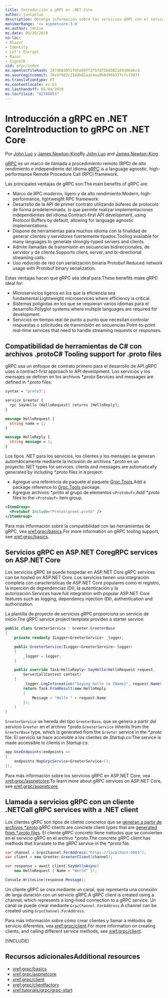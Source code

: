 ```yaml
---
title: Introducción a gRPC en .NET Core
author: juntaoluo
description: Obtenga información sobre los servicios gRPC con el servidor de Kestrel y la pila de ASP.NET Core.
monikerRange: '>= aspnetcore-3.0'
ms.author: johluo
ms.date: 09/20/2019
no-loc:
- Blazor
- Identity
- Let's Encrypt
- Razor
- SignalR
uid: grpc/index
ms.openlocfilehash: 2d7d683051fd1eb97f3f57d75bd582109166a6cd
ms.sourcegitcommit: 70e5f982c218db82aa54aa8b8d96b377cfc7283f
ms.translationtype: HT
ms.contentlocale: es-ES
ms.lasthandoff: 05/04/2020
ms.locfileid: "82768853"
---
```

# <a name="introduction-to-grpc-on-net-core"></a><span data-ttu-id="f669f-103">Introducción a gRPC en .NET Core</span><span class="sxs-lookup"><span data-stu-id="f669f-103">Introduction to gRPC on .NET Core</span></span>

<span data-ttu-id="f669f-104">Por [John Luo](https://github.com/juntaoluo) y [James Newton-King](https://twitter.com/jamesnk)</span><span class="sxs-lookup"><span data-stu-id="f669f-104">By [John Luo](https://github.com/juntaoluo) and [James Newton-King](https://twitter.com/jamesnk)</span></span>

<span data-ttu-id="f669f-105">[gRPC](https://grpc.io/docs/guides/) es un marco de llamada a procedimiento remoto (RPC) de alto rendimiento e independiente del idioma.</span><span class="sxs-lookup"><span data-stu-id="f669f-105">[gRPC](https://grpc.io/docs/guides/) is a language agnostic, high-performance Remote Procedure Call (RPC) framework.</span></span>

<span data-ttu-id="f669f-106">Las principales ventajas de gRPC son:</span><span class="sxs-lookup"><span data-stu-id="f669f-106">The main benefits of gRPC are:</span></span>
* <span data-ttu-id="f669f-107">Marco de RPC moderno, ligero y de alto rendimiento.</span><span class="sxs-lookup"><span data-stu-id="f669f-107">Modern, high-performance, lightweight RPC framework.</span></span>
* <span data-ttu-id="f669f-108">Desarrollo de la API de primer contrato utilizando búferes de protocolo de forma predeterminada, lo que permite realizar implementaciones independientes del idioma.</span><span class="sxs-lookup"><span data-stu-id="f669f-108">Contract-first API development, using Protocol Buffers by default, allowing for language agnostic implementations.</span></span>
* <span data-ttu-id="f669f-109">Dispone de herramientas para muchos idioma con la finalidad de generar clientes y servidores fuertemente tipados.</span><span class="sxs-lookup"><span data-stu-id="f669f-109">Tooling available for many languages to generate strongly-typed servers and clients.</span></span>
* <span data-ttu-id="f669f-110">Admite llamadas de transmisión en secuencias bidireccionales, de servidor y de cliente.</span><span class="sxs-lookup"><span data-stu-id="f669f-110">Supports client, server, and bi-directional streaming calls.</span></span>
* <span data-ttu-id="f669f-111">Uso reducido de red con serialización binaria Protobuf.</span><span class="sxs-lookup"><span data-stu-id="f669f-111">Reduced network usage with Protobuf binary serialization.</span></span>

<span data-ttu-id="f669f-112">Estas ventajas hacen que gRPC sea ideal para:</span><span class="sxs-lookup"><span data-stu-id="f669f-112">These benefits make gRPC ideal for:</span></span>
* <span data-ttu-id="f669f-113">Microservicios ligeros en los que la eficiencia sea fundamental.</span><span class="sxs-lookup"><span data-stu-id="f669f-113">Lightweight microservices where efficiency is critical.</span></span>
* <span data-ttu-id="f669f-114">Sistemas políglotas en los que se requieran varios idiomas para el desarrollo.</span><span class="sxs-lookup"><span data-stu-id="f669f-114">Polyglot systems where multiple languages are required for development.</span></span>
* <span data-ttu-id="f669f-115">Servicios en tiempo real de punto a punto que necesitan controlar respuestas o solicitudes de transmisión en secuencias.</span><span class="sxs-lookup"><span data-stu-id="f669f-115">Point-to-point real-time services that need to handle streaming requests or responses.</span></span>

## <a name="c-tooling-support-for-proto-files"></a><span data-ttu-id="f669f-116">Compatibilidad de herramientas de C# con archivos .proto</span><span class="sxs-lookup"><span data-stu-id="f669f-116">C# Tooling support for .proto files</span></span>

<span data-ttu-id="f669f-117">gRPC usa un enfoque de contrato primero para el desarrollo de API.</span><span class="sxs-lookup"><span data-stu-id="f669f-117">gRPC uses a contract-first approach to API development.</span></span> <span data-ttu-id="f669f-118">Los servicios y los mensajes se definen en los archivos *\*.proto*:</span><span class="sxs-lookup"><span data-stu-id="f669f-118">Services and messages are defined in *\*.proto* files:</span></span>

```protobuf
syntax = "proto3";

service Greeter {
  rpc SayHello (HelloRequest) returns (HelloReply);
}

message HelloRequest {
  string name = 1;
}

message HelloReply {
  string message = 1;
}
```

<span data-ttu-id="f669f-119">Los tipos .NET para los servicios, los clientes y los mensajes se generan automáticamente mediante la inclusión de archivos *\*.proto* en un proyecto:</span><span class="sxs-lookup"><span data-stu-id="f669f-119">.NET types for services, clients and messages are automatically generated by including *\*.proto* files in a project:</span></span>

* <span data-ttu-id="f669f-120">Agregue una referencia de paquete al paquete [Grpc.Tools](https://www.nuget.org/packages/Grpc.Tools/).</span><span class="sxs-lookup"><span data-stu-id="f669f-120">Add a package reference to [Grpc.Tools](https://www.nuget.org/packages/Grpc.Tools/) package.</span></span>
* <span data-ttu-id="f669f-121">Agregue archivos *\*.proto* al grupo de elementos `<Protobuf>`.</span><span class="sxs-lookup"><span data-stu-id="f669f-121">Add *\*.proto* files to the `<Protobuf>` item group.</span></span>

```xml
<ItemGroup>
  <Protobuf Include="Protos\greet.proto" />
</ItemGroup>
```

<span data-ttu-id="f669f-122">Para más información sobre la compatibilidad con las herramientas de gRPC, vea <xref:grpc/basics>.</span><span class="sxs-lookup"><span data-stu-id="f669f-122">For more information on gRPC tooling support, see <xref:grpc/basics>.</span></span>

## <a name="grpc-services-on-aspnet-core"></a><span data-ttu-id="f669f-123">Servicios gRPC en ASP.NET Core</span><span class="sxs-lookup"><span data-stu-id="f669f-123">gRPC services on ASP.NET Core</span></span>

<span data-ttu-id="f669f-124">Los servicios gRPC se puede hospedar en ASP.NET Core.</span><span class="sxs-lookup"><span data-stu-id="f669f-124">gRPC services can be hosted on ASP.NET Core.</span></span> <span data-ttu-id="f669f-125">Los servicios tienen una integración completa con características de ASP.NET Core populares como el registro, la inserción de dependencias (DI), la autenticación y la autorización.</span><span class="sxs-lookup"><span data-stu-id="f669f-125">Services have full integration with popular ASP.NET Core features such as logging, dependency injection (DI), authentication and authorization.</span></span>

<span data-ttu-id="f669f-126">La plantilla de proyecto de servicios gRPC proporciona un servicio de inicio:</span><span class="sxs-lookup"><span data-stu-id="f669f-126">The gRPC service project template provides a starter service:</span></span>

```csharp
public class GreeterService : Greeter.GreeterBase
{
    private readonly ILogger<GreeterService> _logger;

    public GreeterService(ILogger<GreeterService> logger)
    {
        _logger = logger;
    }

    public override Task<HelloReply> SayHello(HelloRequest request,
        ServerCallContext context)
    {
        _logger.LogInformation("Saying hello to {Name}", request.Name);
        return Task.FromResult(new HelloReply 
        {
            Message = "Hello " + request.Name
        });
    }
}
```

<span data-ttu-id="f669f-127">`GreeterService` se hereda del tipo `GreeterBase`, que se genera a partir del servicio `Greeter` en el archivo *\*.proto*.</span><span class="sxs-lookup"><span data-stu-id="f669f-127">`GreeterService` inherits from the `GreeterBase` type, which is generated from the `Greeter` service in the *\*.proto* file.</span></span> <span data-ttu-id="f669f-128">El servicio se hace accesible a los clientes de *Startup.cs*:</span><span class="sxs-lookup"><span data-stu-id="f669f-128">The service is made accessible to clients in *Startup.cs*:</span></span>

```csharp
app.UseEndpoints(endpoints =>
{
    endpoints.MapGrpcService<GreeterService>();
});
```

<span data-ttu-id="f669f-129">Para más información sobre los servicios gRPC en ASP.NET Core, vea <xref:grpc/aspnetcore>.</span><span class="sxs-lookup"><span data-stu-id="f669f-129">To learn more about gRPC services on ASP.NET Core, see <xref:grpc/aspnetcore>.</span></span>

## <a name="call-grpc-services-with-a-net-client"></a><span data-ttu-id="f669f-130">Llamada a servicios gRPC con un cliente .NET</span><span class="sxs-lookup"><span data-stu-id="f669f-130">Call gRPC services with a .NET client</span></span>

<span data-ttu-id="f669f-131">Los clientes gRPC son tipos de cliente concretos que se [generan a partir de archivos *\*.proto*](xref:grpc/basics#generated-c-assets).</span><span class="sxs-lookup"><span data-stu-id="f669f-131">gRPC clients are concrete client types that are [generated from *\*.proto* files](xref:grpc/basics#generated-c-assets).</span></span> <span data-ttu-id="f669f-132">El cliente gRPC concreto tiene métodos que se convierten en el servicio gRPC en el archivo *\*.proto*.</span><span class="sxs-lookup"><span data-stu-id="f669f-132">The concrete gRPC client has methods that translate to the gRPC service in the *\*.proto* file.</span></span>

```csharp
var channel = GrpcChannel.ForAddress("https://localhost:5001");
var client = new Greeter.GreeterClient(channel);

var response = await client.SayHelloAsync(
    new HelloRequest { Name = "World" });

Console.WriteLine(response.Message);
```

<span data-ttu-id="f669f-133">Un cliente gRPC se crea mediante un canal, que representa una conexión de larga duración con un servicio gRPC.</span><span class="sxs-lookup"><span data-stu-id="f669f-133">A gRPC client is created using a channel, which represents a long-lived connection to a gRPC service.</span></span> <span data-ttu-id="f669f-134">Un canal se puede crear mediante `GrpcChannel.ForAddress`.</span><span class="sxs-lookup"><span data-stu-id="f669f-134">A channel can be created using `GrpcChannel.ForAddress`.</span></span>

<span data-ttu-id="f669f-135">Para más información sobre cómo crear clientes y llamar a métodos de servicio diferentes, vea <xref:grpc/client>.</span><span class="sxs-lookup"><span data-stu-id="f669f-135">For more information on creating clients, and calling different service methods, see <xref:grpc/client>.</span></span>

[!INCLUDE[](~/includes/gRPCazure.md)]

## <a name="additional-resources"></a><span data-ttu-id="f669f-136">Recursos adicionales</span><span class="sxs-lookup"><span data-stu-id="f669f-136">Additional resources</span></span>

* <xref:grpc/basics>
* <xref:grpc/aspnetcore>
* <xref:grpc/client>
* <xref:grpc/clientfactory>
* <xref:tutorials/grpc/grpc-start>
